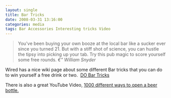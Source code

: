 ```yaml
---
layout: single
title: Bar Tricks
date: 2008-03-31 13:16:00
categories: media 
tags: Bar Accessories Interesting tricks Video
---
```

<p style="text-align: center"></p>

<blockquote>You've been buying your own booze at the local bar like a sucker ever since you turned 21. But with a stiff shot of science, you can hustle the tipsy into picking up your tab. Try this pub magic to score yourself some free rounds. <em>€” William Snyder</em></blockquote>
Wired has a nice wiki page about some different Bar tricks that you can do to win yourself a free drink or two.  <a href="http://howto.wired.com/wiki/Do_Bar_Tricks">DO Bar Tricks</a>

There is also a great YouTube Video, <a href="http://www.youtube.com/watch?v=_bmRQD07HV0">1000 different ways to open a beer bottle.</a>

<object classid="clsid:d27cdb6e-ae6d-11cf-96b8-444553540000" width="425" height="355" codebase="http://download.macromedia.com/pub/shockwave/cabs/flash/swflash.cab#version=6,0,40,0"><param name="wmode" value="transparent" /><param name="src" value="http://www.youtube.com/v/_bmRQD07HV0&amp;hl=en" /><embed type="application/x-shockwave-flash" width="425" height="355" src="http://www.youtube.com/v/_bmRQD07HV0&amp;hl=en" wmode="transparent"></embed></object>
